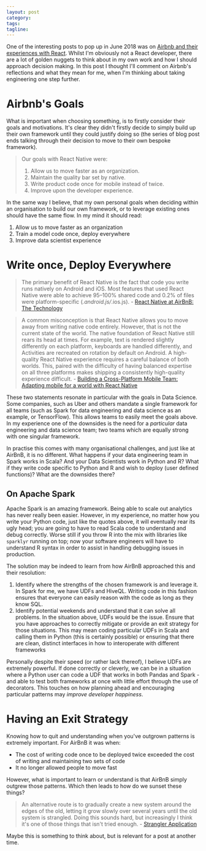```yaml
---
layout: post
category:
tags:
tagline:
---
```


One of the interesting posts to pop up in June 2018 was on [Airbnb and their experiences with React](https://medium.com/airbnb-engineering/react-native-at-airbnb-f95aa460be1c). Whilst I'm obviously not a React developer, there are a lot of golden nuggets to think about in my own work and how I should approach decision making. In this post I thought I'll comment on Airbnb's reflections and what they mean for me, when I'm thinking about taking engineering one step further.

# Airbnb's Goals

What is important when choosing something, is to firstly consider their goals and motivations. It's clear they didn't firstly decide to simply build up their own framework until they could justify doing so (the series of blog post ends talking through their decision to move to their own bespoke framework).

> Our goals with React Native were:
>
> 1.  Allow us to move faster as an organization.
> 2.  Maintain the quality bar set by native.
> 3.  Write product code once for mobile instead of twice.
> 4.  Improve upon the developer experience.

In the same way I believe, that my own personal goals when deciding within an organisation to build our own framework, or to leverage existing ones should have the same flow. In my mind it should read:

1. Allow us to move faster as an organization
2. Train a model code once, deploy everywhere
3. Improve data scientist experience

# Write once, Deploy Everywhere

> The primary benefit of React Native is the fact that code you write runs natively on Android and iOS. Most features that used React Native were able to achieve 95–100% shared code and 0.2% of files were platform-specific (_.android.js/_.ios.js). - [React Native at AirBnB: The Technology](https://medium.com/airbnb-engineering/react-native-at-airbnb-the-technology-dafd0b43838)

> A common misconception is that React Native allows you to move away from writing native code entirely. However, that is not the current state of the world. The native foundation of React Native still rears its head at times. For example, text is rendered slightly differently on each platform, keyboards are handled differently, and Activities are recreated on rotation by default on Android. A high-quality React Native experience requires a careful balance of both worlds. This, paired with the difficulty of having balanced expertise on all three platforms makes shipping a consistently high-quality experience difficult. - [Building a Cross-Platform Mobile Team: Adapting mobile for a world with React Native](https://medium.com/airbnb-engineering/building-a-cross-platform-mobile-team-3e1837b40a88)

These two statements resonate in particular with the goals in Data Science. Some companies, such as Uber and others mandate a single framework for all teams (such as Spark for data engineering and data science as an example, or TensorFlow). This allows teams to easily meet the goals above. In my experience one of the downsides is the need for a _particular_ data engineering and data science team; two teams which are equally strong with one singular framework.

In practise this comes with many organisational challenges, and just like at AirBnB, it is no different. What happens if your data engineering team in Spark works in Scala? And your Data Scientists work in Python and R? What if they write code specific to Python and R and wish to deploy (user defined functions)? What are the downsides there?

## On Apache Spark

Apache Spark is an amazing framework. Being able to scale out analytics has never really been easier. However, in my experience, no matter how you write your Python code, just like the quotes above, it will eventually rear its ugly head; you are going to have to read Scala code to understand and debug correctly. Worse still if you throw R into the mix with libraries like `sparklyr` running on top; now your software engineers will have to understand R syntax in order to assist in handling debugging issues in production.

The solution may be indeed to learn from how AirBnB approached this and their resolution:

1.  Identify where the strengths of the chosen framework is and leverage it. In Spark for me, we have UDFs and HiveQL. Writing code in this fashion ensures that everyone can easily reason with the code as long as they know SQL.
2.  Identify potential weekends and understand that it can solve all problems. In the situation above, UDFs would be the issue. Ensure that you have approaches to correctly mitigate or provide an exit strategy for those situations. This may mean coding particular UDFs in Scala and calling them in Python (this is certainly possible) or ensuring that there are clean, distinct interfaces in how to interoperate with different frameworks

Personally despite their speed (or rather lack thereof), I believe UDFs are extremely powerful. If done correctly or cleverly, we can be in a situation where a Python user can code a UDF that works in both Pandas and Spark - and able to test both frameworks at once with little effort through the use of decorators. This touches on how planning ahead and encouraging particular patterns may _improve developer happiness_.

# Having an Exit Strategy

Knowing how to quit and understanding when you've outgrown patterns is extremely important. For AirBnB it was when:

- The cost of writing code once to be deployed twice exceeded the cost of writing and maintaining two sets of code
- It no longer allowed people to move fast

However, what is important to learn or understand is that AirBnB simply outgrew those patterns. Which then leads to how do we sunset these things?

> An alternative route is to gradually create a new system around the edges of the old, letting it grow slowly over several years until the old system is strangled. Doing this sounds hard, but increasingly I think it's one of those things that isn't tried enough. - [Strangler Application](https://www.martinfowler.com/bliki/StranglerApplication.html)

Maybe this is something to think about, but is relevant for a post at another time.
